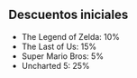 ## Descuentos iniciales
- The Legend of Zelda: 10%
- The Last of Us: 15%
- Super Mario Bros: 5%
- Uncharted 5: 25%